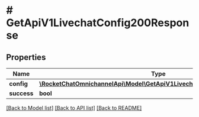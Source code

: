 # # GetApiV1LivechatConfig200Response

## Properties

Name | Type | Description | Notes
------------ | ------------- | ------------- | -------------
**config** | [**\RocketChatOmnichannelApi\Model\GetApiV1LivechatConfig200ResponseConfig**](GetApiV1LivechatConfig200ResponseConfig.md) |  | [optional]
**success** | **bool** |  | [optional]

[[Back to Model list]](../../README.md#models) [[Back to API list]](../../README.md#endpoints) [[Back to README]](../../README.md)
